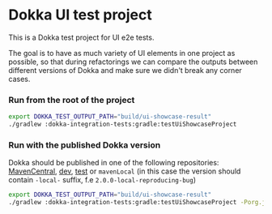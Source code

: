 # Dokka UI test project

This is a Dokka test project for UI e2e tests.

The goal is to have as much variety of UI elements in one project as possible, so that during refactorings
we can compare the outputs between different versions of Dokka and make sure we didn't break any corner cases.

### Run from the root of the project

```bash
export DOKKA_TEST_OUTPUT_PATH="build/ui-showcase-result"
./gradlew :dokka-integration-tests:gradle:testUiShowcaseProject
```

### Run with the published Dokka version

Dokka should be published in one of the following repositories:
[MavenCentral](https://central.sonatype.com),
[dev](https://maven.pkg.jetbrains.space/kotlin/p/dokka/dev),
[test](https://maven.pkg.jetbrains.space/kotlin/p/dokka/test) or
`mavenLocal` (in this case the version should contain `-local-` suffix, f.e `2.0.0-local-reproducing-bug`)

```bash
export DOKKA_TEST_OUTPUT_PATH="build/ui-showcase-result"
./gradlew :dokka-integration-tests:gradle:testUiShowcaseProject -Porg.jetbrains.dokka.integration_test.dokkaVersionOverride=2.0.0-dev-329
```
